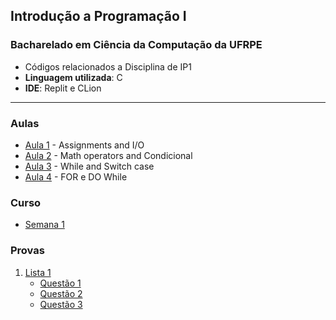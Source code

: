 ## Introdução a Programação I 
### Bacharelado em Ciência da Computação da UFRPE

- Códigos relacionados a Disciplina de IP1
- **Linguagem utilizada**: C
- **IDE**: Replit e CLion

---
### Aulas

- [Aula 1](DC/Aula_1.c) - Assignments and I/O
- [Aula 2](DC/Aula_2.c) - Math operators and Condicional
- [Aula 3](DC/Aula_3.c) - While and Switch case
- [Aula 4](DC/Aula_4.c) - FOR e DO While

### Curso

- [Semana 1](Classroom/Semana_1.c)

### Provas

1. [Lista 1](Lista_1)
     - [Questão 1](Lista_1/Q_1)
     - [Questão 2](Lista_1/Q_2)
     - [Questão 3](Lista_1/Q_3)
